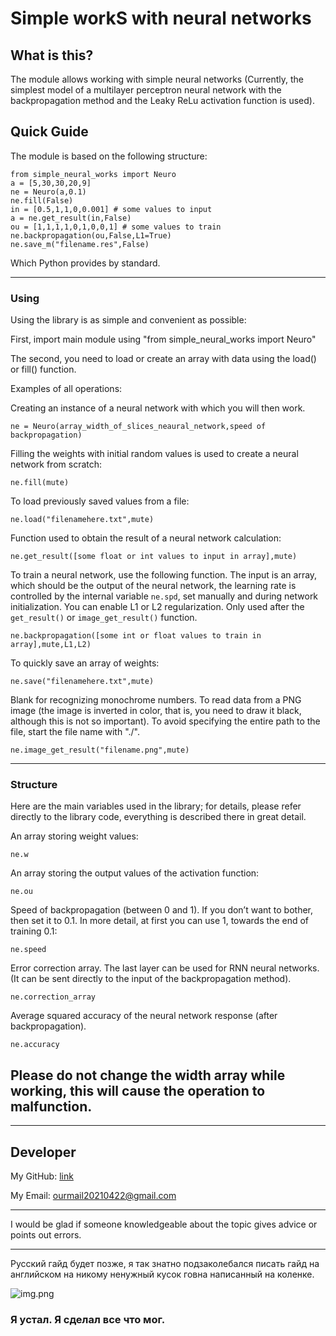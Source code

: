 # Simple workS with neural networks #

## What is this? ##
The module allows working with simple neural networks (Currently, the simplest model of a multilayer perceptron neural network with the backpropagation method and the Leaky ReLu activation function is used).

## Quick Guide ##
The module is based on the following structure:

    
    from simple_neural_works import Neuro
    a = [5,30,30,20,9]
    ne = Neuro(a,0.1)
    ne.fill(False)
    in = [0.5,1,1,0,0.001] # some values to input
    a = ne.get_result(in,False)
    ou = [1,1,1,1,0,1,0,0,1] # some values to train
    ne.backpropagation(ou,False,L1=True)
    ne.save_m("filename.res",False)
    
    

Which Python provides by standard.


----------


### Using ###


Using the library is as simple and convenient as possible:

First, import main module using "from simple_neural_works import Neuro"

The second, you need to load or create an array with data using the load() or fill() function.

Examples of all operations:

Creating an instance of a neural network with which you will then work.

    ne = Neuro(array_width_of_slices_neaural_network,speed of backpropagation)


Filling the weights with initial random values is used to create a neural network from scratch:

    ne.fill(mute)


To load previously saved values from a file:

    ne.load("filenamehere.txt",mute)
    

Function used to obtain the result of a neural network calculation:

    ne.get_result([some float or int values to input in array],mute)


To train a neural network, use the following function. The input is an array, which should be the output of the neural network, the learning rate is controlled by the internal variable `ne.spd`, set manually and during network initialization. You can enable L1 or L2 regularization. Only used after the `get_result()` or `image_get_result()` function.

    ne.backpropagation([some int or float values to train in array],mute,L1,L2)


To quickly save an array of weights:

    ne.save("filenamehere.txt",mute)


Blank for recognizing monochrome numbers. To read data from a PNG image (the image is inverted in color, that is, you need to draw it black, although this is not so important). To avoid specifying the entire path to the file, start the file name with "./".

    ne.image_get_result("filename.png",mute)


----------


### Structure ###

Here are the main variables used in the library; for details, please refer directly to the library code, everything is described there in great detail.

An array storing weight values:
    
    ne.w

An array storing the output values of the activation function:

    ne.ou

Speed of backpropagation (between 0 and 1). If you don’t want to bother, then set it to 0.1. In more detail, at first you can use 1, towards the end of training 0.1:

    ne.speed

Error correction array. The last layer can be used for RNN neural networks.(It can be sent directly to the input of the backpropagation method).

    ne.correction_array

Average squared accuracy of the neural network response (after backpropagation).

    ne.accuracy

Please do not change the width array while working, this will cause the operation to malfunction.
----------

----------

## Developer ##

My GitHub: [link](https://github.com/TwentyOneError)

My Email: ourmail20210422@gmail.com

----------

I would be glad if someone knowledgeable about the topic gives advice or points out errors.

----------

Русский гайд будет позже, я так знатно подзаколебался писать гайд на английском на никому ненужный кусок говна написанный на коленке.

![img.png](https://aif-s3.aif.ru/images/018/907/27e9d88db6e449ff7b17a8f6c890f776.jpg)

### Я устал. Я сделал все что мог. ###
